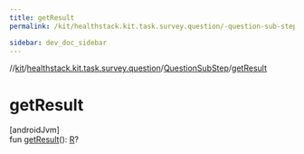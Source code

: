 ```yaml
---
title: getResult
permalink: /kit/healthstack.kit.task.survey.question/-question-sub-step/get-result.html

sidebar: dev_doc_sidebar
---
```

//[kit](../../../kit.html)/[healthstack.kit.task.survey.question](../index.html)/[QuestionSubStep](index.html)/[getResult](get-result.html)



# getResult



[androidJvm]\
fun [getResult](get-result.html)(): [R](index.html)?




